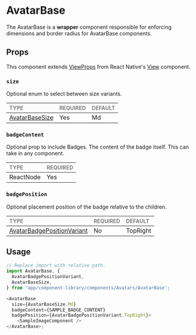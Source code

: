 # AvatarBase

The AvatarBase is a **wrapper** component responsible for enforcing dimensions and border radius for AvatarBase components.

## Props

This component extends [ViewProps](https://reactnative.dev/docs/view-style-props) from React Native's [View](https://reactnative.dev/docs/view) component.

### `size`

Optional enum to select between size variants.

| <span style="color:gray;font-size:14px">TYPE</span> | <span style="color:gray;font-size:14px">REQUIRED</span> | <span style="color:gray;font-size:14px">DEFAULT</span> |
| :-------------------------------------------------- | :------------------------------------------------------ | :----------------------------------------------------- |
| [AvatarBaseSize](./AvatarBase.types.ts#L6)          | Yes                                                     | Md                                                     |

### `badgeContent`

Optional prop to include Badges. The content of the badge itself. This can take in any component.

| <span style="color:gray;font-size:14px">TYPE</span> | <span style="color:gray;font-size:14px">REQUIRED</span> |
| :-------------------------------------------------- | :------------------------------------------------------ |
| ReactNode                                              | Yes                                                     |

### `badgePosition`

Optional placement position of the badge relative to the children.

| <span style="color:gray;font-size:14px">TYPE</span> | <span style="color:gray;font-size:14px">REQUIRED</span> | <span style="color:gray;font-size:14px">DEFAULT</span> |
| :-------------------------------------------------- | :------------------------------------------------------ | :----------------------------------------------------- |
| [AvatarBadgePositionVariant](./AvatarBase.types.ts#L17)          | No                                                     | TopRight                                                     |

## Usage

```javascript
// Replace import with relative path.
import AvatarBase, {
  AvatarBadgePositionVariant,
  AvatarBaseSize,
} from 'app/component-library/components/Avatars/AvatarBase';

<AvatarBase 
  size={AvatarBaseSize.Md}
  badgeContent={SAMPLE_BADGE_CONTENT} 
  badgePosition={AvatarBadgePositionVariant.TopRight}>
    <SampleImageComponent />
</AvatarBase>;
```
